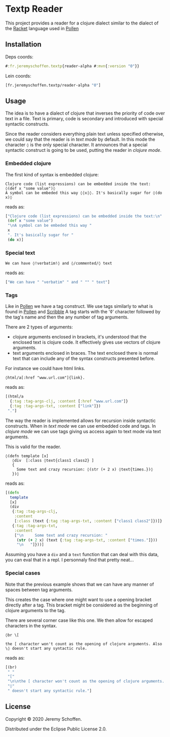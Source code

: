 


# Textp Reader

This project provides a reader for a clojure dialect similar to the dialect
of the [Racket](https://racket-lang.org/) language used in [Pollen](https://github.com/mbutterick/pollen)

## Installation
Deps coords:
```clojure
#:fr.jeremyschoffen.textp{reader-alpha #:mvn{:version "0"}}
```
Lein coords:
```clojure
[fr.jeremyschoffen.textp/reader-alpha "0"]
```

## Usage
The idea is to have a dialect of clojure that inverses the priority of code over text in a file.
Text is primary, code is secondary and introduced with special syntactic constructs.

Since the reader considers everything plain text unless specified otherwise, we could say that the
reader is in *text mode* by default. In this mode the character `◊` is the only special character.
It announces that a special syntactic construct is going to be used, putting the reader in *clojure mode*.

### Embedded clojure
The first kind of syntax is embedded clojure:

```text
Clojure code (list expressions) can be embedded inside the text:
◊(def x "some value")◊
A symbol can be embeded this way ◊|x|◊. It's basically sugar for ◊(do x)◊
```
reads as:
```clojure
["Clojure code (list expressions) can be embedded inside the text:\n"
 (def x "some value")
 "\nA symbol can be embeded this way "
 x
 ". It's basically sugar for "
 (do x)]

```



### Special text
```text
We can have ◊!verbatim!◊ and ◊/commented/◊ text
```
reads as:
```clojure
["We can have " "verbatim" " and " "" " text"]

```



### Tags
Like in [Pollen](https://github.com/mbutterick/pollen) we have a tag construct. We use tags similarly to what is found in [Pollen](https://github.com/mbutterick/pollen) and [Scribble](https://docs.racket-lang.org/scribble/index.html)
A tag starts with the '◊' character followed by the tag's name and then the any number of tag arguments.

There are 2 types of arguments:
- clojure arguments enclosed in brackets, it's understood that the enclosed text is clojure code.
 It effectively gives use vectors of clojure arguments.
- text arguments enclosed in braces. The text enclosed there is normal text that can include any of the syntax
constructs presented before.

For instance we could have html links.
```text
◊html/a[:href "www.url.com"]{link}.
```
reads as:
```clojure
[(html/a
  {:tag :tag-args-clj, :content [:href "www.url.com"]}
  {:tag :tag-args-txt, :content ["link"]})
 "."]

```


The way the reader is implemented allows for recursion inside syntactic constructs. When in *text mode* we can use
embedded code and tags. In *clojure mode* we can use tags giving us access again to text mode via text arguments.

This is valid for the reader.
```text
◊(defn template [x]
   ◊div  [:class ◊text{class1 class2} ]
   {
     Some text and crazy recursion: ◊(str (+ 2 x) ◊text{times.})◊
   })◊
```
reads as:
```clojure
[(defn
  template
  [x]
  (div
   {:tag :tag-args-clj,
    :content
    [:class (text {:tag :tag-args-txt, :content ["class1 class2"]})]}
   {:tag :tag-args-txt,
    :content
    ["\n     Some text and crazy recursion: "
     (str (+ 2 x) (text {:tag :tag-args-txt, :content ["times."]}))
     "\n   "]}))]

```


Assuming you have a `div` and a `text` function that can deal with this data, you can eval that
in a repl. I personnaly find that pretty neat...

### Special cases
Note that the previous example shows that we can have any manner of spaces between tag arguments.

This creates the case where one might want to use a opening bracket directly after a tag. This bracket might be
considered as the beginning of clojure arguments to the tag.

There are several corner case like this one. We then allow for escaped characters in the syntax.
```text
◊br \[

the [ character won't count as the opening of clojure arguments. Also \◊ doesn't start any syntactic rule.
```
reads as:
```clojure
[(br)
 " "
 "["
 "\n\nthe [ character won't count as the opening of clojure arguments. Also "
 "◊"
 " doesn't start any syntactic rule."]

```


## License

Copyright &copy; 2020 Jeremy Schoffen.

Distributed under the Eclipse Public License 2.0.
